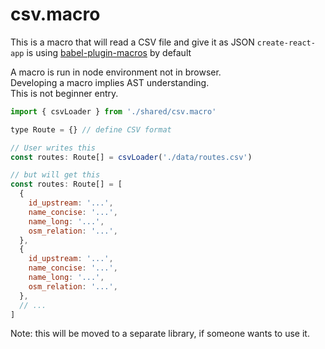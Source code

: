 # csv.macro

This is a macro that will read a CSV file and give it as JSON
`create-react-app` is using [babel-plugin-macros](https://github.com/kentcdodds/babel-plugin-macros) by default

A macro is run in node environment not in browser.  
Developing a macro implies AST understanding.  
This is not beginner entry.

```js
import { csvLoader } from './shared/csv.macro'

type Route = {} // define CSV format

// User writes this
const routes: Route[] = csvLoader('./data/routes.csv')

// but will get this
const routes: Route[] = [
  {
    id_upstream: '...',
    name_concise: '...',
    name_long: '...',
    osm_relation: '...',
  },
  {
    id_upstream: '...',
    name_concise: '...',
    name_long: '...',
    osm_relation: '...',
  },
  // ...
]
```

Note: this will be moved to a separate library, if someone wants to use it.
